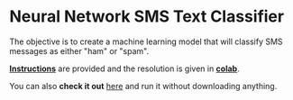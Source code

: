 # Neural Network SMS Text Classifier

The objective is to create a machine learning model that will classify SMS messages as either "ham" or "spam".

[**Instructions**](https://github.com/LautaroOchotorena/Machine-Learning-with-Python-FreeCodeCamp/blob/main/Neural%20Network%20SMS%20Text%20Classifier/Instructions.md) are provided and the resolution
is given in [**colab**](https://github.com/LautaroOchotorena/Machine-Learning-with-Python-FreeCodeCamp/blob/main/Neural%20Network%20SMS%20Text%20Classifier/fcc_sms_text_classification.ipynb).

You can also **check it out** [here](https://colab.research.google.com/drive/10ht8tFNqttVeerer1RMh_VTFjai68joO?usp=sharing) and run it without downloading anything.
